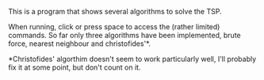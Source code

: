 This is a program that shows several algorithms to solve the TSP.

When running, click or press space to access the (rather limited) commands.
So far only three algorithms have been implemented, brute force, nearest neighbour and christofides'*.

*Christofides' algorthim doesn't seem to work particularly well, I'll probably fix it at some point, but don't count on it.
